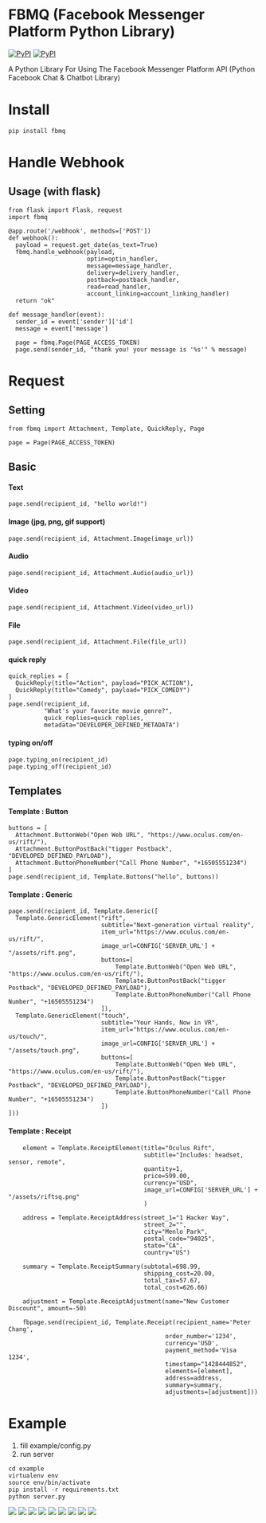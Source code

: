 # FBMQ (Facebook Messenger Platform Python Library)
[![PyPI](https://img.shields.io/pypi/v/fbmq.svg?v=1&maxAge=2592000)](https://pypi.python.org/pypi/fbmq)
[![PyPI](https://img.shields.io/pypi/l/fbmq.svg?v=1&maxAge=2592000)](https://pypi.python.org/pypi/fbmq)

A Python Library For Using The Facebook Messenger Platform API (Python Facebook Chat & Chatbot Library)

# Install
```
pip install fbmq
```

# Handle Webhook

## Usage (with flask)
```
from flask import Flask, request
import fbmq

@app.route('/webhook', methods=['POST'])
def webhook():
  payload = request.get_date(as_text=True)
  fbmq.handle_webhook(payload,
                      optin=optin_handler,
                      message=message_handler,
                      delivery=delivery_handler,
                      postback=postback_handler,
                      read=read_handler,
                      account_linking=account_linking_handler)
  return "ok"

def message_handler(event):
  sender_id = event['sender']['id']
  message = event['message']
  
  page = fbmq.Page(PAGE_ACCESS_TOKEN)  
  page.send(sender_id, "thank you! your message is '%s'" % message)
```


# Request

## Setting

```
from fbmq import Attachment, Template, QuickReply, Page

page = Page(PAGE_ACCESS_TOKEN)
```

## Basic

#### Text
```
page.send(recipient_id, "hello world!")
```


#### Image (jpg, png, gif support)
```
page.send(recipient_id, Attachment.Image(image_url))
```


#### Audio
```
page.send(recipient_id, Attachment.Audio(audio_url))
```

#### Video
```
page.send(recipient_id, Attachment.Video(video_url))
```


#### File
```
page.send(recipient_id, Attachment.File(file_url))
```



#### quick reply
```
quick_replies = [
  QuickReply(title="Action", payload="PICK_ACTION"),
  QuickReply(title="Comedy", payload="PICK_COMEDY")
]
page.send(recipient_id, 
          "What's your favorite movie genre?",
          quick_replies=quick_replies,
          metadata="DEVELOPER_DEFINED_METADATA")
```



#### typing on/off
```
page.typing_on(recipient_id)
page.typing_off(recipient_id)
```



## Templates

#### Template : Button
```
buttons = [
  Attachment.ButtonWeb("Open Web URL", "https://www.oculus.com/en-us/rift/"),
  Attachment.ButtonPostBack("tigger Postback", "DEVELOPED_DEFINED_PAYLOAD"),
  Attachment.ButtonPhoneNumber("Call Phone Number", "+16505551234")
]
page.send(recipient_id, Template.Buttons("hello", buttons))
```



#### Template : Generic
```
page.send(recipient_id, Template.Generic([
  Template.GenericElement("rift",
                          subtitle="Next-generation virtual reality",
                          item_url="https://www.oculus.com/en-us/rift/",
                          image_url=CONFIG['SERVER_URL'] + "/assets/rift.png",
                          buttons=[
                              Template.ButtonWeb("Open Web URL", "https://www.oculus.com/en-us/rift/"),
                              Template.ButtonPostBack("tigger Postback", "DEVELOPED_DEFINED_PAYLOAD"),
                              Template.ButtonPhoneNumber("Call Phone Number", "+16505551234")
                          ]),
  Template.GenericElement("touch",
                          subtitle="Your Hands, Now in VR",
                          item_url="https://www.oculus.com/en-us/touch/",
                          image_url=CONFIG['SERVER_URL'] + "/assets/touch.png",
                          buttons=[
                              Template.ButtonWeb("Open Web URL", "https://www.oculus.com/en-us/rift/"),
                              Template.ButtonPostBack("tigger Postback", "DEVELOPED_DEFINED_PAYLOAD"),
                              Template.ButtonPhoneNumber("Call Phone Number", "+16505551234")
                          ])
]))
```


#### Template : Receipt
```
    element = Template.ReceiptElement(title="Oculus Rift",
                                      subtitle="Includes: headset, sensor, remote",
                                      quantity=1,
                                      price=599.00,
                                      currency="USD",
                                      image_url=CONFIG['SERVER_URL'] + "/assets/riftsq.png"
                                      )

    address = Template.ReceiptAddress(street_1="1 Hacker Way",
                                      street_2="",
                                      city="Menlo Park",
                                      postal_code="94025",
                                      state="CA",
                                      country="US")

    summary = Template.ReceiptSummary(subtotal=698.99,
                                      shipping_cost=20.00,
                                      total_tax=57.67,
                                      total_cost=626.66)

    adjustment = Template.ReceiptAdjustment(name="New Customer Discount", amount=-50)

    fbpage.send(recipient_id, Template.Receipt(recipient_name='Peter Chang',
                                            order_number='1234',
                                            currency='USD',
                                            payment_method='Visa 1234',
                                            timestamp="1428444852",
                                            elements=[element],
                                            address=address,
                                            summary=summary,
                                            adjustments=[adjustment]))
```



# Example

1. fill example/config.py
2. run server
```
cd example
virtualenv env
source env/bin/activate
pip install -r requirements.txt
python server.py
```

![](./example/assets/screen2.jpg)
![](./example/assets/screen3.jpg)
![](./example/assets/screen4.jpg)
![](./example/assets/screen5.jpg)
![](./example/assets/screen6.jpg)
![](./example/assets/screen7.jpg)
![](./example/assets/screen8.jpg)
![](./example/assets/screen9.jpg)
![](./example/assets/screen10.jpg)
